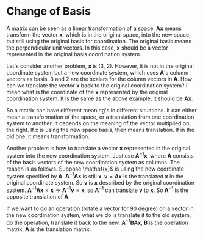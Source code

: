 # Change of Basis

A matrix can be seen as a linear transformation of a space.
$\mathbf{Ax}$ means transform the vector $\mathbf{x}$,
which is in the original space,
into the new space,
but still using the original basis for coordination.
The original basis means the perpendicular unit vectors.
In this case, $\mathbf{x}$ should be a vector represented in the original basis coordination system.

Let's consider another problem, $\mathbf{x}$ is (3, 2).
However, it is not in the original coordinate system but a new coordinate system,
which uses $\mathbf{A}$'s column vectors as basis.
3 and 2 are the scalars for the column vectors in $\mathbf{A}$.
How can we translate the vector $\mathbf{x}$ back to the original coordination system?
I mean what is the coordinate of the $\mathbf{x}$ represented by the original coordination system.
It is the same as the above example, it should be $\mathbf{Ax}$.

So a matrix can have different meaning's in different situations.
It can either mean a transformation of the space,
or a translation from one coordination system to another.
It depends on the meaning of the vector multiplied on the right.
If x is using the new space basis, then means translation.
If in the old one, it means transformation.

Another problem is how to translate a vector $\mathbf{x}$ represented in the original system into the new coordination system.
Just use $\mathbf{A}^{-1}\mathbf{x}$,
where $\mathbf{A}$ consists of the basis vectors of the new coordination system as columns.
The reason is as follows.
Suppose \mathbf{x}$ is using the new coordinate system specified by $\mathbf{A}$.
$\mathbf{A}^{-1}\mathbf{Ax}$ is still $\mathbf{x}$.
$\mathbf{v} = \mathbf{Ax}$ is the translated $\mathbf{x}$ in the original coordinate system.
So $\mathbf{v}$ is $\mathbf{x}$ described by the original coordination system.
$\mathbf{A}^{-1}\mathbf{Ax}=\mathbf{x} \Rightarrow \mathbf{A}^{-1}\mathbf{v}=\mathbf{x}$,
so $\mathbf{A}^{-1}$ can translate $\mathbf{v}$ to $\mathbf{x}$.
So $\mathbf{A}^{-1}$ is the opposite translation of $\mathbf{A}$.

If we want to do an operation (rotate a vector for 90 degree) on a vector in the new coordination system,
what we do is translate it to the old system,
do the operation,
translate it back to the new.
$\mathbf{A}^{-1}\mathbf{BAx}$, $\mathbf{B}$ is the operation matrix, $\mathbf{A}$ is the translation matrix.
